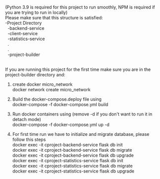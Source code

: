 (Python 3.9 is required for this project to run smoothly, NPM is required if you are trying to run in locally)<br />
Please make sure that this structure is satisfied:<br />
-Project Directory<br />
&nbsp;&nbsp;-backend-service <br />
&nbsp;&nbsp;-client-service<br />
&nbsp;&nbsp;-statistics-service<br />
&nbsp;&nbsp;.<br />
&nbsp;&nbsp;.<br />
&nbsp;&nbsp;-project-builder<br />

<br />
If you are running this project for the first time make sure you are in the project-builder directory and:<br />

1. create docker micro_network<br />
docker network create micro_network<br />

2. Build the docker-compose.deploy file using<br />
docker-compose -f docker-compose.yml build<br />

3. Run docker containers using (remove -d if you don't want to run it in detach mode)<br />
docker-compose -f docker-compose.yml up -d<br />

4. For first time run we have to initialize and migrate database, please follow this steps<br />
docker exec -it cproject-backend-service flask db init<br />
docker exec -it cproject-backend-service flask db migrate<br />
docker exec -it cproject-backend-service flask db upgrade<br />
docker exec -it cproject-statistics-service flask db init<br />
docker exec -it cproject-statistics-service flask db migrate<br />
docker exec -it cproject-statistics-service flask db upgrade<br />
